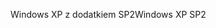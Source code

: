 <span data-ttu-id="25651-101">Windows XP z dodatkiem SP2</span><span class="sxs-lookup"><span data-stu-id="25651-101">Windows XP SP2</span></span>